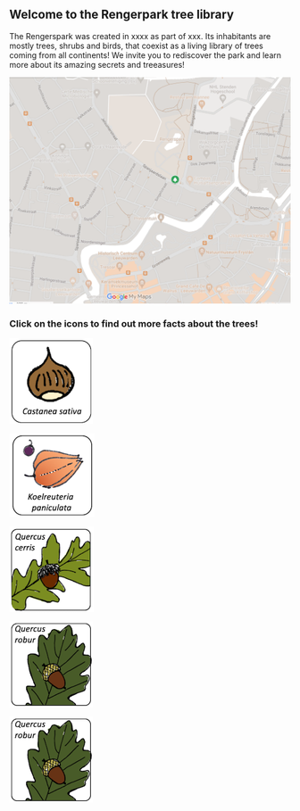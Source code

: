 ## Welcome to the Rengerpark tree library
The Rengerspark was created in xxxx as part of xxx. Its inhabitants are mostly trees, shrubs and birds, that coexist as a living library of trees coming from all continents! We invite you to rediscover the park and learn more about its amazing secrets and treeasures!

![MapPark](https://raw.githubusercontent.com/carolxgl/TreeLibrary/gh-pages/images/mappark.png)

### Click on the icons to find out more facts about the trees! 

[![Castanea](https://raw.githubusercontent.com/carolxgl/TreeLibrary/gh-pages/images/cassat_icon.png)](https://carolxgl.github.io/TreeLibrary/CastaneaSativa.html)

[![Koeulteria](https://raw.githubusercontent.com/carolxgl/TreeLibrary/gh-pages/images/Koepan_icon.png)](https://carolxgl.github.io/TreeLibrary/KoeulteriaPaniculata.html)

[![Quercus cerris](https://raw.githubusercontent.com/carolxgl/TreeLibrary/gh-pages/images/Quecer_icon.png)](https://carolxgl.github.io/TreeLibrary/QuercusCerris.html)

[![Quercus robur](https://raw.githubusercontent.com/carolxgl/TreeLibrary/gh-pages/images/Querob_icon.png)](https://carolxgl.github.io/TreeLibrary/QuercusRobur.html)

[![Acer pseudoplatanus](https://raw.githubusercontent.com/carolxgl/TreeLibrary/gh-pages/images/Querob_icon.png)](https://carolxgl.github.io/TreeLibrary/AcerPseudoLeop.html)

